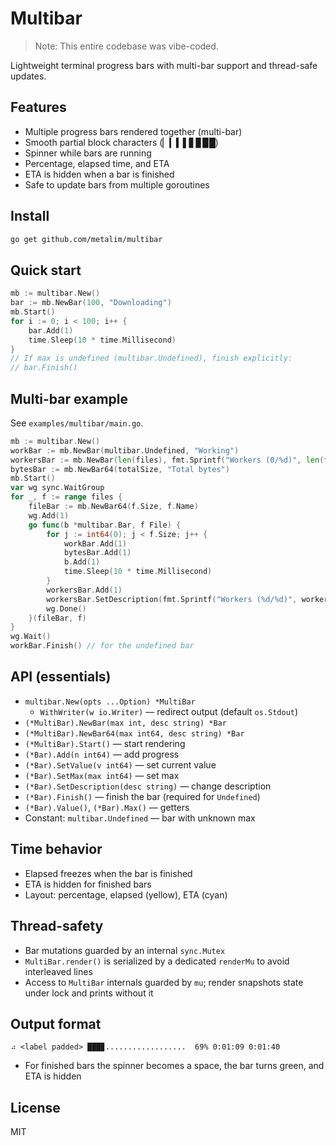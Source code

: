 # Multibar

> Note: This entire codebase was vibe-coded.

Lightweight terminal progress bars with multi-bar support and thread-safe updates.

## Features
- Multiple progress bars rendered together (multi-bar)
- Smooth partial block characters (▏▎▍▌▋▊▉█)
- Spinner while bars are running
- Percentage, elapsed time, and ETA
- ETA is hidden when a bar is finished
- Safe to update bars from multiple goroutines

## Install
```bash
go get github.com/metalim/multibar
```

## Quick start
```go
mb := multibar.New()
bar := mb.NewBar(100, "Downloading")
mb.Start()
for i := 0; i < 100; i++ {
    bar.Add(1)
    time.Sleep(10 * time.Millisecond)
}
// If max is undefined (multibar.Undefined), finish explicitly:
// bar.Finish()
```

## Multi-bar example
See `examples/multibar/main.go`.
```go
mb := multibar.New()
workBar := mb.NewBar(multibar.Undefined, "Working")
workersBar := mb.NewBar(len(files), fmt.Sprintf("Workers (0/%d)", len(files)))
bytesBar := mb.NewBar64(totalSize, "Total bytes")
mb.Start()
var wg sync.WaitGroup
for _, f := range files {
    fileBar := mb.NewBar64(f.Size, f.Name)
    wg.Add(1)
    go func(b *multibar.Bar, f File) {
        for j := int64(0); j < f.Size; j++ {
            workBar.Add(1)
            bytesBar.Add(1)
            b.Add(1)
            time.Sleep(10 * time.Millisecond)
        }
        workersBar.Add(1)
        workersBar.SetDescription(fmt.Sprintf("Workers (%d/%d)", workersBar.Value(), workersBar.Max()))
        wg.Done()
    }(fileBar, f)
}
wg.Wait()
workBar.Finish() // for the undefined bar
```

## API (essentials)
- `multibar.New(opts ...Option) *MultiBar`
  - `WithWriter(w io.Writer)` — redirect output (default `os.Stdout`)
- `(*MultiBar).NewBar(max int, desc string) *Bar`
- `(*MultiBar).NewBar64(max int64, desc string) *Bar`
- `(*MultiBar).Start()` — start rendering
- `(*Bar).Add(n int64)` — add progress
- `(*Bar).SetValue(v int64)` — set current value
- `(*Bar).SetMax(max int64)` — set max
- `(*Bar).SetDescription(desc string)` — change description
- `(*Bar).Finish()` — finish the bar (required for `Undefined`)
- `(*Bar).Value()`, `(*Bar).Max()` — getters
- Constant: `multibar.Undefined` — bar with unknown max

## Time behavior
- Elapsed freezes when the bar is finished
- ETA is hidden for finished bars
- Layout: percentage, elapsed (yellow), ETA (cyan)

## Thread-safety
- Bar mutations guarded by an internal `sync.Mutex`
- `MultiBar.render()` is serialized by a dedicated `renderMu` to avoid interleaved lines
- Access to `MultiBar` internals guarded by `mu`; render snapshots state under lock and prints without it

## Output format
```
⠴ <label padded> ███▊..................  69% 0:01:09 0:01:40
```
- For finished bars the spinner becomes a space, the bar turns green, and ETA is hidden

## License
MIT

